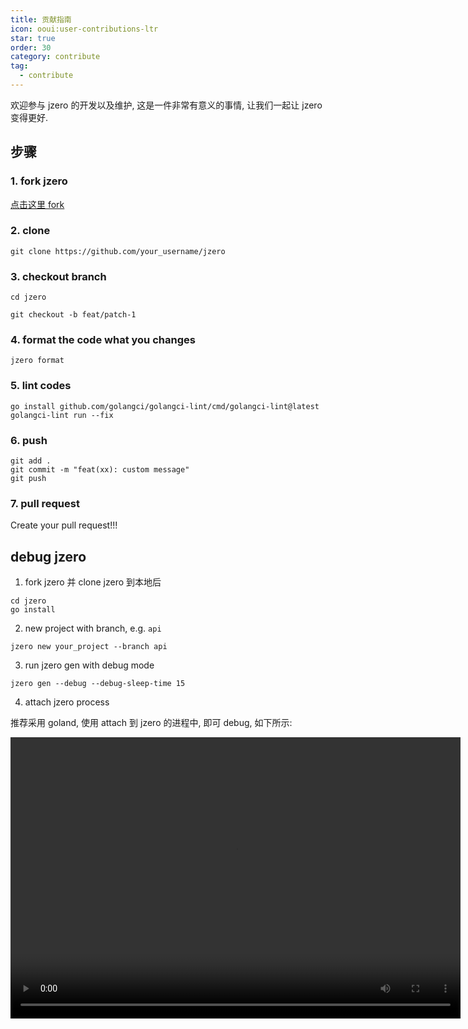 ```yaml
---
title: 贡献指南
icon: ooui:user-contributions-ltr
star: true
order: 30
category: contribute
tag:
  - contribute
---
```


欢迎参与 jzero 的开发以及维护, 这是一件非常有意义的事情, 让我们一起让 jzero 变得更好.

## 步骤

### 1. fork jzero

[点击这里 fork](https://github.com/jzero-io/jzero/fork)

### 2. clone

```shell
git clone https://github.com/your_username/jzero
```

### 3. checkout branch

```shell
cd jzero

git checkout -b feat/patch-1
```

### 4. format the code what you changes

```shell
jzero format
```

### 5. lint codes

```shell
go install github.com/golangci/golangci-lint/cmd/golangci-lint@latest
golangci-lint run --fix
```

### 6. push

```shell
git add .
git commit -m "feat(xx): custom message"
git push
```

### 7. pull request

Create your pull request!!!

## debug jzero

1. fork jzero 并 clone jzero 到本地后

```shell
cd jzero
go install
```

2. new project with branch, e.g. `api`

```shell
jzero new your_project --branch api
```

3. run jzero gen with debug mode

```shell
jzero gen --debug --debug-sleep-time 15
```

4. attach jzero process

推荐采用 goland, 使用 attach 到 jzero 的进程中, 即可 debug, 如下所示:

<video width="720" height="450" controls>
  <source src="https://oss.jaronnie.com/iShot_2024-09-20_09.22.54.mp4" type="video/mp4">
</video>







